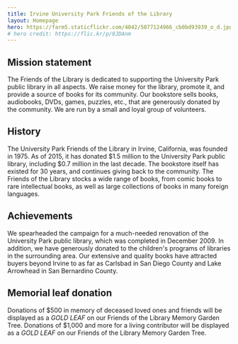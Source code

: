 ```yaml
---
title: Irvine University Park Friends of the Library
layout: Homepage
hero: https://farm5.staticflickr.com/4042/5077124966_cb0bd93939_o_d.jpg
# hero credit: https://flic.kr/p/8JDAnm
---
```


Mission statement
-----------------
The Friends of the Library is dedicated to supporting the University Park
public library in all aspects. We raise money for the library, promote it, and
provide a source of books for its community. Our bookstore sells books,
audiobooks, DVDs, games, puzzles, etc., that are generously donated by the
community. We are run by a small and loyal group of volunteers.

History
-------
The University Park Friends of the Library in Irvine, California, was founded
in 1975. As of 2015, it has donated $1.5 million to the University Park public
library, including $0.7 million in the last decade. The bookstore itself has
existed for 30 years, and continues giving back to the community. The Friends
of the Library stocks a wide range of books, from comic books to rare
intellectual books, as well as large collections of books in many foreign
languages.

Achievements
------------
We spearheaded the campaign for a much-needed renovation of the University Park
public library, which was completed in December 2009. In addition, we have
generously donated to the children's programs of libraries in the surrounding
area. Our extensive and quality books have attracted buyers beyond Irvine to as
far as Carlsbad in San Diego County and Lake Arrowhead in San Bernardino
County.

Memorial leaf donation
----------------------
Donations of $500 in memory of deceased loved ones and friends will be
displayed as a _GOLD LEAF_ on our Friends of the Library Memory Garden Tree.
Donations of $1,000 and more for a living contributor will be displayed as a
_GOLD LEAF_ on our Friends of the Library Memory Garden Tree.
